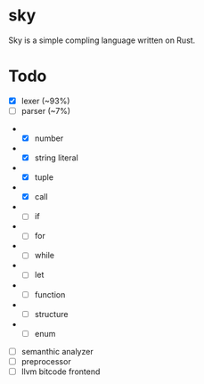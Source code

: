 # sky
Sky is a simple compling language written on Rust.

# Todo

 - [x] lexer (~93%)
 - [ ] parser (~7%)
 - - [x] number
 - - [x] string literal
 - - [x] tuple
 - - [x] call
 - - [ ] if
 - - [ ] for
 - - [ ] while
 - - [ ] let
 - - [ ] function
 - - [ ] structure
 - - [ ] enum
 - [ ] semanthic analyzer
 - [ ] preprocessor
 - [ ] llvm bitcode frontend

